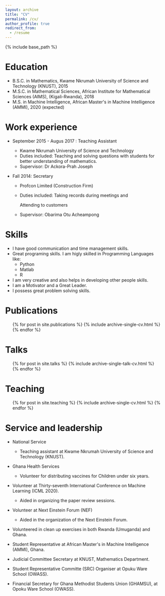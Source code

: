 ```yaml
---
layout: archive
title: "CV"
permalink: /cv/
author_profile: true
redirect_from:
  - /resume
---
```


{% include base_path %}

Education
======
* B.S.C. in Mathematics, Kwame Nkrumah University of Science and Technology (KNUST), 2015
* M.S.C. in Mathematical Sciences, African Institute for Mathematical Sciences (AIMS),  (Kigali-Rwanda), 2018
* M.S.    in Machine Intelligence, African Master's in Machine Intelligence (AMMI), 2020 (expected)

Work experience
======
* September 2015 - Augus 2017 : Teaching Assistant
  * Kwame Nkrumah University of Science and Technology 
  * Duties included: Teaching and solving questions with students for better understanding of mathematics.
  * Supervisor: Dr Ackora-Prah Joseph

* Fall 2014: Secretary
  * Profcon Limited (Construction Firm)
  * Duties included: Taking records during meetings and 
  
    Attending to customers
  * Supervisor: Obarima Otu Acheampong
  
Skills
======
* I  have good communication and time management skills. 
* Great programing skills. I am higly skilled in Programming Languages like:
  * Python
  * Matlab
  * R 
* I am very creative and also helps in developing other people skills.
* I am a Motivator and a Great Leader.
* I possess great problem solving skills.

Publications
======
  <ul>{% for post in site.publications %}
    {% include archive-single-cv.html %}
  {% endfor %}</ul>
  
Talks
======
  <ul>{% for post in site.talks %}
    {% include archive-single-talk-cv.html %}
  {% endfor %}</ul>
  
Teaching
======
  <ul>{% for post in site.teaching %}
    {% include archive-single-cv.html %}
  {% endfor %}</ul>
  
Service and leadership
======
* National Service

  * Teaching assistant at Kwame Nkrumah University of Science and Technology (KNUST).

* Ghana Health Services

  * Volunteer for distributing vaccines for Children under six years.
  
* Volunteer at Thirty-seventh International Conference on Machine Learning (ICML 2020).
  
  * Aided in organizing the paper review sessions.

* Volunteer at Next Einstein Forum (NEF)

  * Aided in the organization of the Next Einstein Forum.
  
* Volunteered in clean up exercises  in both Rwanda (Umuganda)  and Ghana.

* Student Representative  at African Master's in Machine Intelligence (AMMI), Ghana.

* Judicial Committee Secretary at KNUST, Mathematics Department.

* Student Representative Committe (SRC) Organiser at Opuku Ware School (OWASS).

* Financial Secretary for Ghana Methodist Students Union (GHAMSU), at Opoku Ware School (OWASS).

